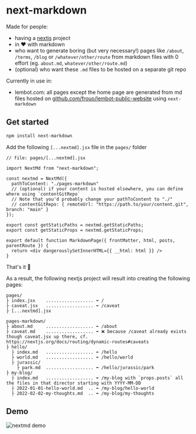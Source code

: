 # next-markdown

Made for people:
- having a [nextjs](https://nextjs.org/) project
- in ❤️ with markdown
- who want to generate boring (but very necessary!) pages like `/about`, `/terms`, `/blog` or `/whatever/other/route` from markdown files with 0 effort (eg. `about.md`, `whatever/other/route.md`)
- (optional) who want these `.md` files to be hosted on a separate git repo

Currently in use in:
- lembot.com: all pages except the home page are generated from md files hosted on [github.com/frouo/lembot-public-website](https://github.com/frouo/lembot-public-website) using `next-markdown`

## Get started

```bash
npm install next-markdown
```

Add the following `[...nextmd].jsx` file in the `pages/` folder

```nodejs
// file: pages/[...nextmd].jsx

import NextMd from "next-markdown";

const nextmd = NextMd({
  pathToContent: "./pages-markdown"
  // (optional) if your content is hosted elsewhere, you can define where using `contentGitRepo`
  // Note that you'd probably change your pathToContent to "./"
  // contentGitRepo: { remoteUrl: "https://path.to/your/content.git", branch: "main" }
});

export const getStaticPaths = nextmd.getStaticPaths;
export const getStaticProps = nextmd.getStaticProps;

export default function MarkdownPage({ frontMatter, html, posts, parentRoute }) {
  return <div dangerouslySetInnerHTML={{ __html: html }} />
}
```

That's it 🎉

As a result, the following nextjs project will result into creating the following pages:

```
pages/
├ index.jsx    .................. ➡️ /
├ caveat.jsx   .................. ➡️ /caveat
├ [...nextmd].jsx

pages-markdown/
├ about.md     .................. ➡️ /about
├ caveat.md    .................. ➡️ ❌ because /caveat already exists though caveat.jsx up there, cf. https://nextjs.org/docs/routing/dynamic-routes#caveats
├ hello/
  ├ index.md   .................. ➡️ /hello
  ├ world.md   .................. ➡️ /hello/world
  ├ jurassic/
    ├ park.md  .................. ➡️ /hello/jurassic/park
├ my-blog/
  ├ index.md   .................. ➡️ /my-blog with `props.posts` all the files in that director starting with YYYY-MM-DD
  ├ 2022-01-01-hello-world.md  .. ➡️ /my-blog/hello-world
  ├ 2022-02-02-my-thoughts.md  .. ➡️ /my-blog/my-thoughts
```

## Demo

![nextmd demo](https://user-images.githubusercontent.com/2499356/157421649-6be78442-400c-43cd-81e5-27ba6da1ee7b.png)
